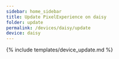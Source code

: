 ```yaml
---
sidebar: home_sidebar
title: Update PixelExperience on daisy
folder: update
permalink: /devices/daisy/update
device: daisy
---
```

{% include templates/device_update.md %}
